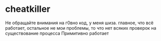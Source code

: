 # cheatkiller
Не обращайте внимания на г0вно код, у меня шиза. главное, что всё работает, остальное не мои проблемы, то что нет всяких проверок на существование процесса
Примитивно работает
